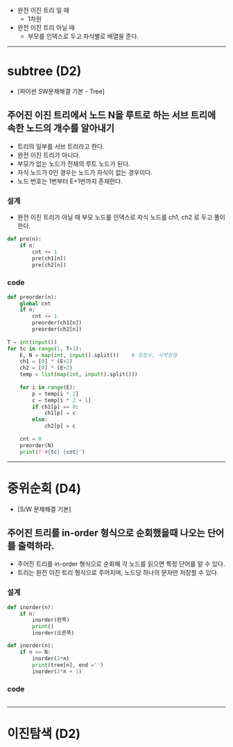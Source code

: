- 완전 이진 트리 일 때
  - 1차원
- 완전 이진 트리 아닐 때
  - 부모를 인덱스로 두고 자식별로 배열을 준다.

---

# subtree (D2)

-  [파이썬 SW문제해결 기본 - Tree] 

## 주어진 이진 트리에서 노드 N을 루트로 하는 서브 트리에 속한 노드의 개수를 알아내기

- 트리의 일부를 서브 트리라고 한다. 
- 완전 이진 트리가 아니다.
- 부모가 없는 노드가 전체의 루트 노드가 된다.
- 자식 노드가 0인 경우는 노드가 자식이 없는 경우이다.
- 노드 번호는 1번부터 E+1번까지 존재한다.

### 설계

- 완전 이진 트리가 아닐 때 부모 노드를 인덱스로 자식 노드를 ch1, ch2 로 두고 풀이한다.

```python
def pre(n):
    if n:
        cnt += 1
        pre(ch1[n])
        pre(ch2[n])
```

### code

```python
def preorder(n):
    global cnt
    if n:
        cnt += 1
        preorder(ch1[n])
        preorder(ch2[n])
 
T = int(input())
for tc in range(1, T+1):
    E, N = map(int, input().split())    # 정점수, 시작정점
    ch1 = [0] * (E+2)
    ch2 = [0] * (E+2)
    temp = list(map(int, input().split()))
 
    for i in range(E):
        p = temp[i * 2]
        c = temp[i * 2 + 1]
        if ch1[p] == 0:
            ch1[p] = c
        else:
            ch2[p] = c
 
    cnt = 0
    preorder(N)
    print(f'#{tc} {cnt}')
```

---

# 중위순회 (D4)

- [S/W 문제해결 기본]

## 주어진 트리를 in-order 형식으로 순회했을때 나오는 단어를 출력하라.

- 주어진 트리를 in-order 형식으로 순회해 각 노드를 읽으면 특정 단어를 알 수 있다.
- 트리는 완전 이진 트리 형식으로 주어지며, 노드당 하나의 문자만 저장할 수 있다.

### 설계

```python
def inorder(n):
    if n:
        inorder(왼쪽)
        print()
        inorder(오른쪽)
```

```python
def inorder(n):
    if n <= N:
        inorder(2*n)
        print(tree[n], end ='')
        inorder(2*n + 1)
```

### code

```python

```

---

# 이진탐색 (D2)

```python

```

